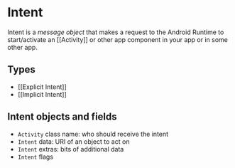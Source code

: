 # Intent

Intent is a *message object* that makes a request to the Android Runtime to start/activate an [[Activity]] or other app component in your app or in some other app.



## Types
+ [[Explicit Intent]]
+ [[Implicit Intent]]



## Intent objects and fields
+ `Activity` class name: who should receive the intent
+ `Intent` data: URI of an object to act on
+ `Intent` extras: bits of additional data
+ `Intent` flags
